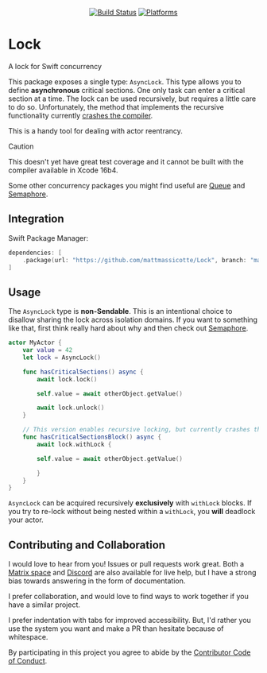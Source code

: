 <div align="center">

[![Build Status][build status badge]][build status]
[![Platforms][platforms badge]][platforms]

</div>

# Lock
A lock for Swift concurrency

This package exposes a single type: `AsyncLock`. This type allows you to define **asynchronous** critical sections. One only task can enter a critical section at a time. The lock can be used recursively, but requires a little care to do so. Unfortunately, the method that implements the recursive functionality currently [crashes the compiler](https://github.com/swiftlang/swift/issues/75523).

This is a handy tool for dealing with actor reentrancy.

> [!CAUTION]
> This doesn't yet have great test coverage and it cannot be built with the compiler available in Xcode 16b4.

Some other concurrency packages you might find useful are [Queue](https://github.com/mattmassicotte/Queue) and [Semaphore][].

## Integration

Swift Package Manager:

```swift
dependencies: [
    .package(url: "https://github.com/mattmassicotte/Lock", branch: "main")
]
```

## Usage

The `AsyncLock` type is **non-Sendable**. This is an intentional choice to disallow sharing the lock across isolation domains. If you want to something like that, first think really hard about why and then check out [Semaphore][].

```swift
actor MyActor {
    var value = 42
    let lock = AsyncLock()

    func hasCriticalSections() async {
        await lock.lock()

        self.value = await otherObject.getValue()

        await lock.unlock()
    }

    // This version enables recursive locking, but currently crashes the compiler
    func hasCriticalSectionsBlock() async {
        await lock.withLock {

        self.value = await otherObject.getValue()

        }
    }
}
```

`AsyncLock` can be acquired recursively **exclusively** with `withLock` blocks. If you try to re-lock without being nested within a `withLock`, you **will** deadlock your actor.

## Contributing and Collaboration

I would love to hear from you! Issues or pull requests work great. Both a [Matrix space][matrix] and [Discord][discord] are also available for live help, but I have a strong bias towards answering in the form of documentation.

I prefer collaboration, and would love to find ways to work together if you have a similar project.

I prefer indentation with tabs for improved accessibility. But, I'd rather you use the system you want and make a PR than hesitate because of whitespace.

By participating in this project you agree to abide by the [Contributor Code of Conduct](CODE_OF_CONDUCT.md).

[build status]: https://github.com/mattmassicotte/Lock/actions
[build status badge]: https://github.com/mattmassicotte/Lock/workflows/CI/badge.svg
[platforms]: https://swiftpackageindex.com/mattmassicotte/Lock
[platforms badge]: https://img.shields.io/endpoint?url=https%3A%2F%2Fswiftpackageindex.com%2Fapi%2Fpackages%2Fmattmassicotte%2FLock%2Fbadge%3Ftype%3Dplatforms
[matrix]: https://matrix.to/#/%23chimehq%3Amatrix.org
[matrix badge]: https://img.shields.io/matrix/chimehq%3Amatrix.org?label=Matrix
[discord]: https://discord.gg/esFpX6sErJ
[Semaphore]: https://github.com/groue/Semaphore
